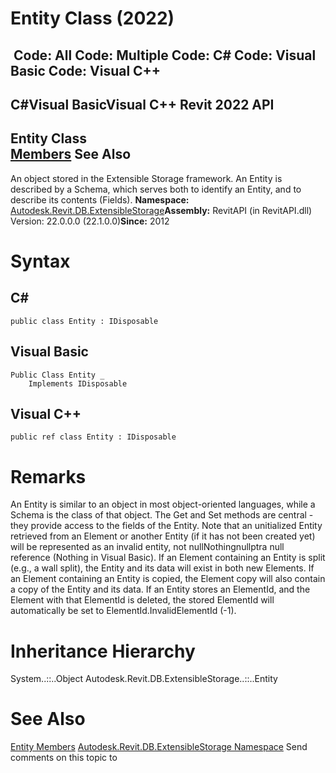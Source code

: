 # Entity Class (2022)

﻿
 Code: All Code: Multiple Code: C# Code: Visual Basic Code: Visual C++   
---  
C#Visual BasicVisual C++
Revit 2022 API  
---  
Entity Class  
[Members](ce6988c7-4038-002c-70eb-75a38ec394b9.md "Entity Members") See Also  
---  
An object stored in the Extensible Storage framework. An Entity is described by a Schema, which serves both to identify an Entity, and to describe its contents (Fields). 
**Namespace:** [Autodesk.Revit.DB.ExtensibleStorage](79486a74-376c-9555-c873-45d5a750f051.md "Autodesk.Revit.DB.ExtensibleStorage Namespace")**Assembly:** RevitAPI (in RevitAPI.dll) Version: 22.0.0.0 (22.1.0.0)**Since:** 2012 
# Syntax
C#  
---  
```text
public class Entity : IDisposable
```
  
Visual Basic  
---  
```text
Public Class Entity _
	Implements IDisposable
```
  
Visual C++  
---  
```text
public ref class Entity : IDisposable
```
  
# Remarks
An Entity is similar to an object in most object-oriented languages, while a Schema is the class of that object. The Get and Set methods are central - they provide access to the fields of the Entity. Note that an unitialized Entity retrieved from an Element or another Entity (if it has not been created yet) will be represented as an invalid entity, not nullNothingnullptra null reference (Nothing in Visual Basic). If an Element containing an Entity is split (e.g., a wall split), the Entity and its data will exist in both new Elements. If an Element containing an Entity is copied, the Element copy will also contain a copy of the Entity and its data. If an Entity stores an ElementId, and the Element with that ElementId is deleted, the stored ElementId will automatically be set to ElementId.InvalidElementId (-1). 
# Inheritance Hierarchy
System..::..Object Autodesk.Revit.DB.ExtensibleStorage..::..Entity
# See Also
[Entity Members](ce6988c7-4038-002c-70eb-75a38ec394b9.md "Entity Members")
[Autodesk.Revit.DB.ExtensibleStorage Namespace](79486a74-376c-9555-c873-45d5a750f051.md "Autodesk.Revit.DB.ExtensibleStorage Namespace")
Send comments on this topic to 